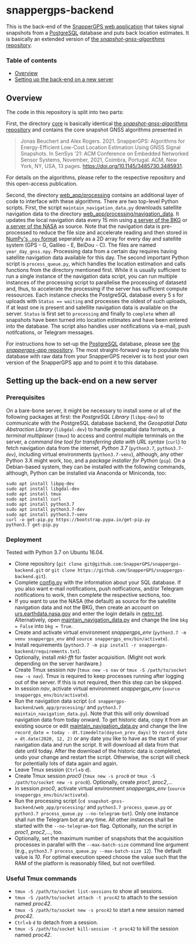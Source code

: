 # snappergps-backend

This is the back-end of the [SnapperGPS web application](https://snappergps.info) that takes signal snapshots from a [PostgreSQL](https://www.postgresql.org/) database and puts back location estimates. It is basically an extended version of [the *snapshot-gnss-algorithms* repository](https://github.com/JonasBchrt/snapshot-gnss-algorithms).

### Table of contents

  * [Overview](#overview)
  * [Setting up the back-end on a new server](#setting-up-the-back-end-on-a-new-server)

## Overview

The code in this repository is split into two parts:

First, the directory [core](core) is basically identical [the *snapshot-gnss-algorithms* repository](https://github.com/JonasBchrt/snapshot-gnss-algorithms) and contains the core snapshot GNSS algorithms presented in

> Jonas Beuchert and Alex Rogers. 2021. SnapperGPS: Algorithms for Energy-Efficient Low-Cost Location Estimation Using GNSS Signal Snapshots. In SenSys ’21: ACM Conference on Embedded Networked Sensor Systems, November, 2021, Coimbra, Portugal. ACM, New York, NY, USA, 13 pages. https://doi.org/10.1145/3485730.3485931.

For details on the algorithms, please refer to the respective repository and this open-access publication.

Second, the directory [web_app/processing](web_app/processing) contains an additional layer of code to interface with these algorithms. There are two top-level Python scripts. First, the script `maintain_navigation_data.py` downloads satellite navigation data to the directory [web_app/processing/navigation_data](web_app/processing/navigation_data). It updates the local navigation data every 15 min using [a server of the BKG](https://igs.bkg.bund.de/root_ftp/MGEX/BRDC/) or [a server of the NASA](https://cddis.nasa.gov/archive/gps/data/daily/) as source. Note that the navigation data is pre-processed to reduce the file size and accelerate reading and then stored in [NumPy's `.npy` format](https://numpy.org/doc/stable/reference/generated/numpy.lib.format.html) seperately as a 2D array for every day and satellite system (GPS - G, Galileo - E, BeiDou - C). The files are named `year_day_gnss.npy`. Processing data from a certain day requires having satellite navigation data available for this day. The second important Python script is `process_queue.py`, which handles the location estimation and calls functions from the directory mentioned first. While it is usually sufficient to run a single instance of the navigation data script, you can run multiple instances of the processing script to parallelise the processing of datasetd and, thus, to accelerate the processing if the server has sufficient compute ressources. Each instance checks the PostgreSQL database every 5 s for uploads with `Status == waiting` and processes the oldest of such uploads, if at least one is present and satellite navigation data is available on the server. `Status` is first set to `processing` and finally to `complete` when all snapshots have been turned into location estimates and have been entered into the database. The script also handles user notifications via e-mail, push notifcations, or Telegram messages.

For instructions how to set-up the [PostgreSQL](https://www.postgresql.org/) database, please see [the *snappergps-app* repository](https://github.com/SnapperGPS/snappergps-app).
The most straight-forward way to populate this database with raw data from your SnapperGPS receiver is to host your own version of the SnapperGPS app and to point it to this database.

## Setting up the back-end on a new server

### Prerequisites
On a bare-bone server, it might be necessary to install some or all of the following packages at first: the *PostgreSQL Library* (`libpq-dev`) to communicate with the PostgreSQL database backend, the *Geospatial Data Abstraction Library* (`libgdal-dev`) to handle geospatial data formats, a *terminal multiplexer* (`tmux`) to access and control multiple terminals on the server, a *command line tool for transferring data with URL syntax* (`curl`) to fetch navigation data from the internet, *Python 3.7* (`python3.7`, `python3.7-dev`), including virtual environments (`python3.7-venv`), although, any other Python 3.X might work, too, and a *package installer for Python* (`pip`). On a Debian-based system, they can be installed with the following commands, although, Python can be installed via Anaconda or Miniconda, too:
```shell
sudo apt install libpq-dev
sudo apt install libgdal-dev
sudo apt install tmux
sudo apt install curl
sudo apt install python3.7
sudo apt install python3.7-dev
sudo apt install python3.7-venv
curl -o get-pip.py https://bootstrap.pypa.io/get-pip.py
python3.7 get-pip.py
```

### Deployment
Tested with Python 3.7 on Ubuntu 16.04.
* Clone repository (`git clone git@github.com:SnapperGPS/snappergps-backend.git` or `git clone https://github.com/SnapperGPS/snappergps-backend.git`).
* Complete [config.py](web_app/processing/config.py) with the information about your SQL database. If you also want e-mail notifications, push notfications, and/or Telegram notifications to work, then complete the respective sections, too.
* If you want to use the NASA (the default) as source for the satellite navigation data and not the BKG, then create an account on [urs.earthdata.nasa.gov](urs.earthdata.nasa.gov) and enter the login details in [netrc.txt](web_app/processing/netrc.txt). Alternatively, open [maintain_navigation_data.py](web_app/processing/maintain_navigation_data.py) and change the line `bkg = False` into `bkg = True`.
* Create and activate virtual environment *snappergps_env* (`python3.7 -m venv snappergps_env` and `source snappergps_env/bin/activate`).
* Install requirements (`python3.7 -m pip install -r snappergps-backend/requirements.txt`).
* Optionally, install *mkl-fft* for faster acquisition. (Might not work depending on the server hardware.)
* Create Tmux session *nav* (`tmux new -s nav` or `tmux -S /path/to/socket new -s nav`). Tmux is required to keep processes running after logging out of the server. If this is not required, then this step can be skipped.
* In session *nav*, activate virtual environment *snappergps_env* (`source snappergps_env/bin/activate`).
* Run the navigation data script (`cd snappergps-backend/web_app/processing/` and `python3.7 maintain_navigation_data.py`). Note that this will only download navigation data from today onward. To get historic data, copy it from an existing source or edit [maintain_navigation_data.py](web_app/processing/maintain_navigation_data.py) and change the line `record_date = today - dt.timedelta(days=n_prev_days)` to `record_date = dt.date(2020, 12, 2)` or any date you like to have as the start of your navigation data and run the script. It will download all data from that date until today. After the download of the historic data is completed, undo your change and restart the script. Otherwise, the script will check for potentially lots of data again and again.
* Leave Tmux session (`Ctrl`+`b` `d`).
* Create Tmux session *proc0* (`tmux new -s proc0` or `tmux -S /path/to/socket new -s proc0`). Optionally, create *proc1*, *proc2*,...
* In session *proc0*, activate virtual environment *snappergps_env* (`source snappergps_env/bin/activate`).
* Run the processing script (`cd snapshot-gnss-backend/web_app/processing/` and `python3.7 process_queue.py` or `python3.7 process_queue.py --no-telegram-bot`). Only one instance shall run the Telegram bot at any time. All other instances shall be started with the `--no-telegram-bot` flag. Optionally, run the script in *proc1*, *proc2*,..., too.
* Optionally, set the maximum number of snapshots that the acquisition processes in parallel with the `--max-batch-size` command line argument (e.g., `python3.7 process_queue.py --max-batch-size 12`). The default value is *10*. For optimal execution speed choose the value such that the RAM of the platform is reasonably filled, but not overfilled.

### Useful Tmux commands
* `tmux -S /path/to/socket list-sessions` to show all sessions.
* `tmux -S /path/to/socket attach -t proc42` to attach to the session named *proc42*.
* `tmux -S /path/to/socket new -s proc42` to start a new session named *proc42*.
* `Ctrl`+`b` `d` to detach from a session.
* `tmux -S /path/to/socket kill-session -t proc42` to kill the session named *proc42*.
